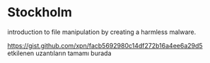 # Stockholm
introduction to file manipulation by creating a harmless malware.


https://gist.github.com/xpn/facb5692980c14df272b16a4ee6a29d5 etkilenen uzantıların tamamı burada